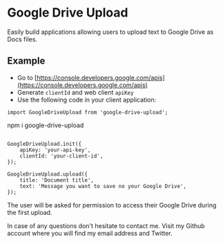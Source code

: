 # Google Drive Upload
Easily build applications allowing users to upload text to Google Drive as Docs files.

## Example

- Go to [https://console.developers.google.com/apis](https://console.developers.google.com/apis)
- Generate `clientId` and web client `apiKey`
- Use the following code in your client application:

```
import GoogleDriveUpload from 'google-drive-upload';

```
npm i google-drive-upload
```

GoogleDriveUpload.init({
    apiKey: 'your-api-key',
    clientId: 'your-client-id',
});

GoogleDriveUpload.upload({
    title: 'Document title',
    text: 'Message you want to save no your Google Drive',
});
```

The user will be asked for permission to access their Google Drive during the first upload.

In case of any questions don't hesitate to contact me. Visit my Github account where you will find my email address and Twitter.